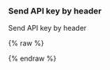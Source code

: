 ---
---

<h3>Send API key by header</h3>
<p>Send API key by header</p>
<screen name="header"></screen>

{% raw %}
<script>
const client = new MisoClient({
  request: {
    sendApiKeyByHeader: true,
  },
});

show(
  'header',
  () => client.api.search.search({ q: 'shiba' })
);
</script>
{% endraw %}

